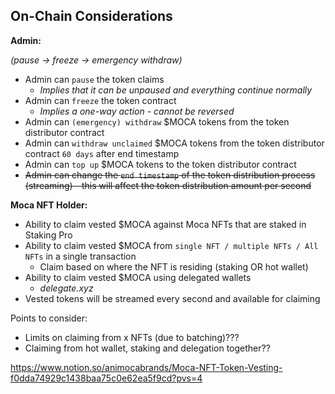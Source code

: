 ## On-Chain Considerations

**Admin:**

*(pause → freeze → emergency withdraw)*

- Admin can `pause` the token claims
    - *Implies that it can be unpaused and everything continue normally*
- Admin can `freeze` the token contract
    - *Implies a one-way action - cannot be reversed*
- Admin can `(emergency) withdraw` $MOCA tokens from the token distributor contract
- Admin can `withdraw unclaimed` $MOCA tokens from the token distributor contract `60 days` after end timestamp
- Admin can `top up` $MOCA tokens to the token distributor contract
- ~~Admin can change the `end timestamp` of the token distribution process (streaming) - this will affect the token distribution amount per second~~

**Moca NFT Holder:**

- Ability to claim vested $MOCA against Moca NFTs that are staked in Staking Pro
- Ability to claim vested $MOCA from `single NFT / multiple NFTs / All NFTs` in a single transaction
    - Claim based on where the NFT is residing (staking OR hot wallet)
- Ability to claim vested $MOCA using delegated wallets
    - *delegate.xyz*
- Vested tokens will be streamed every second and available for claiming

Points to consider:

- Limits on claiming from x NFTs (due to batching)???
- Claiming from hot wallet, staking and delegation together??


https://www.notion.so/animocabrands/Moca-NFT-Token-Vesting-f0dda74929c1438baa75c0e62ea5f9cd?pvs=4